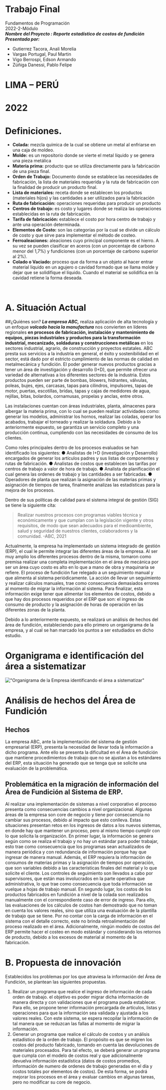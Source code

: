 # Trabajo Final   
Fundamentos de Programación   
2022-2-Módulo   
***Nombre del Proyecto : Reporte estadístico de costos de fundición***
***Presentada por:***        
* Gutierrez Tacora, Anali Morelia 
* Vargas Portugal, Paul Martin
* Vigo Berrospi, Edson Armando
* Zúñiga Danessi, Pablo Felipe
# LIMA – PERÚ   
# 2022

# Definiciones.
* **Colada:** mezcla química de la cual se obtiene un metal al enfriarse en una caja de moldeo.
* **Molde:** es un repositorio donde se vierte el metal líquido y se genera una pieza metálica
* **Materia prima:** producto que se utiliza directamente para la fabricación de una pieza final.
* **Orden de Trabajo:** Documento donde se establece las necesidades de fabricación, la lista de materiales requerida y la ruta de fabricación 
con la finalidad de producir un producto final.
* **Lista de materiales:** receta donde se establecen los productos (materiales hijos) y las cantidades a ser utilizados para la fabricación
* **Ruta de fabricación:** operaciones requeridas para producir un producto
* **Centros de trabajo:** es costo y lugares donde se realiza las operaciones establecidas en la ruta de fabricación.
* **Tarifa de fabricación:** establece el costo por hora centro de trabajo y ante una operación determinada.
* **Elementos de Costo:** son las categorías por la cual se divide un cálculo de costo y que sirve para implementar el método de costeo.
* **Ferroaleaciones:** aleaciones cuyo principal componente es el hierro. A su vez se pueden clasificar en aceros (con un porcentaje de carbono 
menor del 1,7%) y fundiciones (con un porcentaje de carbono superior al 2%).
* **Colado o Vaciado:** proceso que da forma a un objeto al hacer entrar material liquido en un agujero o cavidad formado que se llama molde y 
dejar que se solidifique el líquido. Cuando el material se solidifica en la cavidad retiene la forma deseada.

 
# A. Situación Actual
##¿Quiénes son?
***La empresa ABC,*** realiza aplicación de alta tecnología y un enfoque ***volcado hacia la manufactura*** nos convierten en líderes regionales 
**en procesos de fabricación, instalación y mantenimiento de equipos, piezas industriales y productos para la transformación industrial, mecanizado,
soldaduras y construcciones metálicas** en los sectores industrial, agrario, de construcción y proyectos estatales.
ABC presta sus servicios a la industria en general, el éxito y sostenibilidad en el sector, está dado por el estricto cumplimiento de las normas de 
calidad en metalmecánica y fundición. El poder generar nuevos productos gracias a tener un área de investigación y desarrollo (I+D), que permite 
ofrecer una variedad de alternativas a los diferentes sectores de la industria. Estos productos pueden ser parte de bombas, blowers, hidrantes, 
válvulas, poleas, bujes, ejes, carcasas, tapas para cilindros, impulsores, tapas	de motor, puertas, escotillas, bridas, tapas y cajas de medidores 
de agua, rejillas, bitas, bolardos, cornamusas, propelas y anclas, entre otros.

Las instalaciones cuentan con áreas industriales, planta, almacenes para albergar la materia prima, con lo cual se pueden realizar actividades como: 
generar los modelos, administrar los hornos, realizar las coladas, operar los acabados, trabajar el torneado y realizar la soldadura. Debido a lo 
anteriormente expuesto, se garantiza un servicio completo y una producción continua, cumpliendo con las necesidades de consumo de los clientes.

Como roles principales dentro de los procesos evaluados se han identificado los siguientes:
●	Analistas de I+D (investigación y Desarrollo) encargados de generar los artículos padres y sus listas de componentes y rutas de fabricación.
●	Analistas de costos que establecen las tarifas por centros de trabajo a valor de hora de trabajo.
●	Analista de planificación el cual genera las ordenes de trabajo y las cantidades a ser fabricadas.
●	Operadores de planta que realizan la asignación de las materias primas y asignación de tiempos de tarea, finalmente analizas las estadísticas para la mejora de los procesos.

Dentro de sus políticas de calidad para el sistema integral de gestión (SIG) se tiene la siguiente cita: 
>Realizar nuestros procesos con programas viables técnica y económicamente y que cumplan con la legislación vigente y otros requisitos, de modo que 
sean adecuados para el medioambiente, salud y seguridad de nuestros clientes, colaboradores y la comunidad. -ABC, 2021

Actualmente, la empresa ha implementado un sistema integrado de gestión (ERP), el cual le permite integrar las diferentes áreas de la empresa. 
Al ser muy amplio los diferentes procesos dentro de la misma, tomaron como premisa realizar una completa implementación en el área de mecánica 
por ser un área cuyo costo es alto en lo que a mano de obra y maquinaria se refiere. El proceso de fundición fue relegado a un seguimiento manual y 
que alimenta al sistema periódicamente. La acción de llevar un seguimiento y realizar cálculos manuales, trae como consecuencia demasiados errores al 
momento de migrar la información al sistema. Para finalizar, esta información exige tener que alimentar los elementos de costos, debido a que hay dos 
procesos requeridos por el ERP que son: el ingreso de consumo de producto y la asignación de horas de operación en las diferentes zonas de la planta.

Debido a lo anteriormente expuesto, se realizará un análisis de hechos del área de fundición, estableciendo para ello primero un organigrama de la empresa, 
y al cual se han marcado los puntos a ser estudiados en dicho estudio.

# Organigrama e identificación del área a sistematizar
!["Organigrama de la Empresa identificando el área a sistematizar"]()

# Análisis de hechos del Área de Fundición
## Hechos
La empresa ABC, ante la implementación del sistema de gestión empresarial (ERP), presenta la necesidad de llevar toda la información a dicho programa. 
Ante ello se presenta la dificultad en el Área de fundición que mantiene procedimientos de trabajo que no se ajustan a los estándares del ERP, esta situación 
ha generado que se tenga que se solicite una evaluación de la problemática.

## **Problemática en la migración de información del Área de Fundición al Sistema de ERP.**
Al realizar una implementación de sistemas a nivel corporativo el proceso presenta como consecuencias cambios a nivel organizacional. Algunas áreas de la 
empresa son core de negocio y tiene por consecuencia no cambiar sus procesos, debido al impacto que esto conlleva. Estas situaciones presentan retos en los 
ingresos de datos a los nuevos sistemas, en donde hay que mantener un proceso, pero al mismo tiempo cumplir con lo que solicita la organización. 
En primer lugar, la información se genera según como se realiza el trabajo y no hay un estándar para poder trabajar, esto trae como consecuencia que los 
programas sean actualizados de manera periódica y con redundancia de información porque hay que ingresar de manera manual. Además, el ERP requiera la 
información de consumos de materias primas y la asignación de tiempos por operación, que son variables debido a las características finales del material y lo 
que solicite el cliente. Los controles de seguimiento son llevados a cabo por supervisores, que están mas involucrados en la parte operativa que administrativa, 
lo que trae como consecuencia que toda información se vuelque a hojas de trabajo manual. En segundo lugar, los costos de los productos fabricados en fundición a 
nivel de la colada son realizados manualmente con el correspondiente caso de error de ingreso. Para ello, las evaluaciones de los cálculos de costos han demostrado 
que no toman en cuenta los valores reales, sino que utiliza una evaluación de la plantilla de trabajo que se tiene. Por no contar con la carga de información en 
el sistema con el detalle correcto, este no brinda retroalimentación del proceso realizado en el área. Adicionalmente, ningún modelo de costos del ERP permite hacer 
el costeo en modo estándar y considerando los retornos de producto, debido a los excesos de material al momento de la fabricación.
 
# B. Propuesta de innovación
Establecidos los problemas por los que atraviesa la información del Área de Fundición, se plantean las siguientes propuestas.
1. Realizar un programa que realice el ingreso de información de cada orden de trabajo. el objetivo es poder migrar dicha información de manera directa 
y con validaciones que el programa pueda establecer. Para ello, se propone tener información precargada de artículos, listas y operaciones para que la 
información sea validada y ajustada a los valores reales. Con este sistema, se espera recopilar la información de tal manera que se reduzcan las fallas al 
momento de migrar la información.
2. Generar un programa que realice el cálculo de costos y un análisis estadístico de la orden de trabajo. El propósito es que se migren los costos del 
producto fabricado, tomando en cuenta las devoluciones de materiales procesados. Para tal efecto, se deberá generar un programa que cumpla con el modelo de 
costos real y que adicionalmente devuelva información estadística (datos de costos promedios, información de numero de ordenes de trabajo generadas en el día y 
costos totales por elementos de costos). De esta forma, se podrá mejorar los procesos en el área y evaluar cambios en algunas tareas, pero no modificar su core 
de negocio. 
